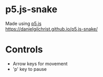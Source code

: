 # p5.js-snake
Made using [p5.js](https://p5js.org/)   
https://danielgilchrist.github.io/p5.js-snake/

# Controls
- Arrow keys for movement 
- 'p' key to pause
